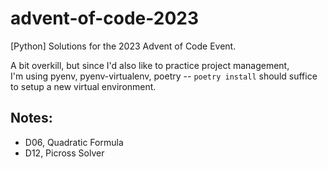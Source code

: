 # advent-of-code-2023
[Python] Solutions for the 2023 Advent of Code Event.

A bit overkill, but since I'd also like to practice project management,  
I'm using pyenv, pyenv-virtualenv, poetry -- `poetry install` should suffice to setup a new virtual environment.

## Notes:
- D06, Quadratic Formula
- D12, Picross Solver

